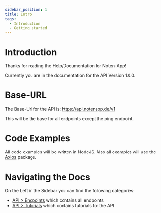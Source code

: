 ```yaml
---
sidebar_position: 1
title: Intro
tags:
  - Introduction
  - Getting started
---
```


# Introduction

Thanks for reading the Help/Documentation for Noten-App!

Currently you are in the documentation for the API Version 1.0.0.

# Base-URL

The Base-Url for the API is: https://api.notenapp.de/v1

This will be the base for all endpoints except the ping endpoint.

# Code Examples

All code examples will be written in NodeJS.
Also all examples will use the [Axios](https://www.npmjs.com/package/axios) package.

# Navigating the Docs

On the Left in the Sidebar you can find the following categories:

- [API > Endpoints](./endpoints) which contains all endpoints
- [API > Tutorials](./tutorials) which contains tutorials for the API
